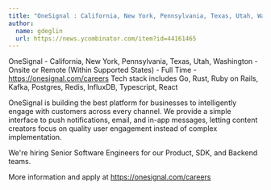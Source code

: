 ```yaml
---
title: "OneSignal : California, New York, Pennsylvania, Texas, Utah, Washington"
author:
  name: gdeglin
  url: https://news.ycombinator.com/item?id=44161465
---
```

OneSignal - California, New York, Pennsylvania, Texas, Utah, Washington - Onsite or Remote (Within Supported States) - Full Time - <a href="https:&#x2F;&#x2F;onesignal.com&#x2F;careers" rel="nofollow">https:&#x2F;&#x2F;onesignal.com&#x2F;careers</a> Tech stack includes Go, Rust, Ruby on Rails, Kafka, Postgres, Redis, InfluxDB, Typescript, React

OneSignal is building the best platform for businesses to intelligently engage with customers across every channel. We provide a simple interface to push notifications, email, and in-app messages, letting content creators focus on quality user engagement instead of complex implementation.

We&#x27;re hiring Senior Software Engineers for our Product, SDK, and Backend teams.

More information and apply at <a href="https:&#x2F;&#x2F;onesignal.com&#x2F;careers" rel="nofollow">https:&#x2F;&#x2F;onesignal.com&#x2F;careers</a>
<JobApplication />
